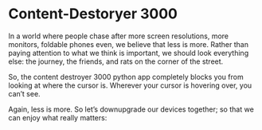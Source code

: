# Content-Destoryer 3000
In a world where people chase after more screen resolutions, more monitors, foldable phones even, we believe that less is more. Rather than paying attention to what we think is important, we should look everything else: the journey, the friends, and rats on the corner of the street. 

So, the content destroyer 3000 python app completely blocks you from looking at where the cursor is. Wherever your cursor is hovering over, you can’t see.  

Again, less is more. So let’s downupgrade our devices together; so that we can enjoy what really matters: 

